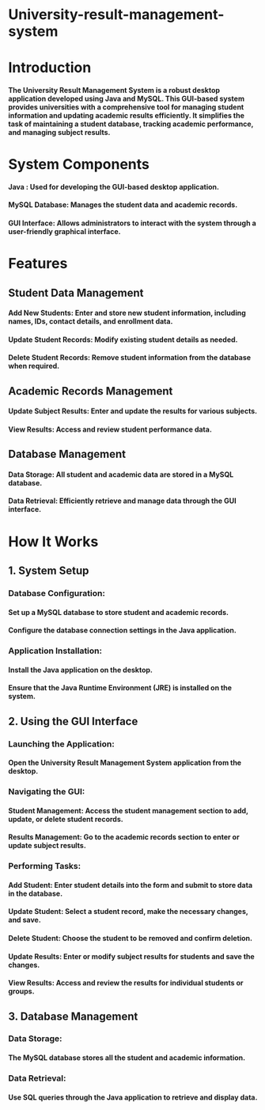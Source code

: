 # University-result-management-system
# Introduction

#### The University Result Management System is a robust desktop application developed using Java and MySQL. This GUI-based system provides universities with a comprehensive tool for managing student information and updating academic results efficiently. It simplifies the task of maintaining a student database, tracking academic performance, and managing subject results.

# System Components

#### Java : Used for developing the GUI-based desktop application.
#### MySQL Database: Manages the student data and academic records.
#### GUI Interface: Allows administrators to interact with the system through a user-friendly graphical interface.


# Features

## Student Data Management

#### Add New Students: Enter and store new student information, including names, IDs, contact details, and enrollment data.
#### Update Student Records: Modify existing student details as needed.
#### Delete Student Records: Remove student information from the database when required.

## Academic Records Management

#### Update Subject Results: Enter and update the results for various subjects.
#### View Results: Access and review student performance data.

## Database Management

#### Data Storage: All student and academic data are stored in a MySQL database.
#### Data Retrieval: Efficiently retrieve and manage data through the GUI interface.

# How It Works
## 1. System Setup
### Database Configuration:
#### Set up a MySQL database to store student and academic records.
#### Configure the database connection settings in the Java application.

### Application Installation:
#### Install the Java application on the desktop.
#### Ensure that the Java Runtime Environment (JRE) is installed on the system.

## 2. Using the GUI Interface

### Launching the Application:
#### Open the University Result Management System application from the desktop.

### Navigating the GUI:

#### Student Management: Access the student management section to add, update, or delete student records.
#### Results Management: Go to the academic records section to enter or update subject results.

### Performing Tasks:
#### Add Student: Enter student details into the form and submit to store data in the database.
#### Update Student: Select a student record, make the necessary changes, and save.
#### Delete Student: Choose the student to be removed and confirm deletion.
#### Update Results: Enter or modify subject results for students and save the changes.
#### View Results: Access and review the results for individual students or groups.

## 3. Database Management
### Data Storage:
#### The MySQL database stores all the student and academic information.
### Data Retrieval:
#### Use SQL queries through the Java application to retrieve and display data.
